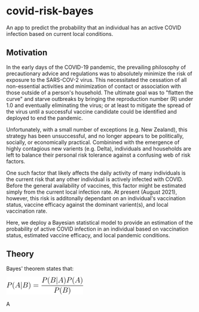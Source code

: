 # covid-risk-bayes
An app to predict the probability that an individual has an active COVID infection based on current local conditions.

## Motivation
In the early days of the COVID-19 pandemic, the prevailing philosophy of precautionary advice and regulations was to absolutely minimize the risk of exposure to the SARS-COV-2 virus. This necessitated the cessation of all non-essential activities and minimization of contact or association with those outside of a person's household. The ultimate goal was to "flatten the curve" and starve outbreaks by bringing the reproduction number (R) under 1.0 and eventually eliminating the virus; or at least to mitigate the spread of the virus until a successful vaccine candidate could be identified and deployed to end the pandemic.

Unfortunately, with a small number of exceptions (e.g. New Zealand), this strategy has been unsuccessful, and no longer appears to be politically, socially, or economically practical. Combinined with the emergence of highly contagious new varients (e.g. Delta), individuals and households are left to balance their personal risk tolerance against a confusing web of risk factors.

One such factor that likely affects the daily activity of many individuals is the current risk that any other individual is actively infected with COVID. Before the general availability of vaccines, this factor might be estimated simply from the current local infection rate. At present (August 2021), however, this risk is additonally dependant on an individual's vaccination status, vaccine efficacy against the dominant varient(s), and local vaccination rate.

Here, we deploy a Bayesian statistical model to provide an estimation of the probability of active COVID infection in an individual based on vaccination status, estimated vaccine efficacy, and local pandemic conditions.

## Theory
Bayes' theorem states that:

![Bayes theorem](./images/bayes_theorem.png)

A
